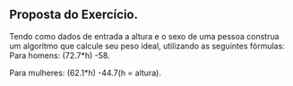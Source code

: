 ## Proposta do Exercício.

Tendo como dados de entrada a altura e o sexo de uma pessoa construa um   algoritmo   que   calcule   seu   peso   ideal,   utilizando   as   seguintes fórmulas: 
Para homens: (72.7*h) -58.

Para mulheres: (62.1*h) -44.7(h = altura).
